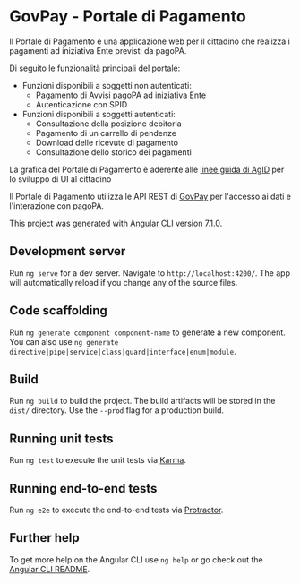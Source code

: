 # GovPay - Portale di Pagamento

Il Portale di Pagamento è una applicazione web per il cittadino che realizza i pagamenti ad iniziativa Ente previsti da pagoPA.

Di seguito le funzionalità principali del portale:

* Funzioni disponibili a soggetti non autenticati:
  * Pagamento di Avvisi pagoPA ad iniziativa Ente
  * Autenticazione con SPID
* Funzioni disponibili a soggetti autenticati:
  * Consultazione della posizione debitoria
  * Pagamento di un carrello di pendenze
  * Download delle ricevute di pagamento
  * Consultazione dello storico dei pagamenti

La grafica del Portale di Pagamento è aderente alle [linee guida di AgID](https://designers.italia.it/guide/) per lo sviluppo di UI al cittadino

Il Portale di Pagamento utilizza le API REST di [GovPay](https://github.com/link-it/govpay) per l'accesso ai dati e l'interazione con pagoPA.

This project was generated with [Angular CLI](https://github.com/angular/angular-cli) version 7.1.0.

## Development server

Run `ng serve` for a dev server. Navigate to `http://localhost:4200/`. The app will automatically reload if you change any of the source files.

## Code scaffolding

Run `ng generate component component-name` to generate a new component. You can also use `ng generate directive|pipe|service|class|guard|interface|enum|module`.

## Build

Run `ng build` to build the project. The build artifacts will be stored in the `dist/` directory. Use the `--prod` flag for a production build.

## Running unit tests

Run `ng test` to execute the unit tests via [Karma](https://karma-runner.github.io).

## Running end-to-end tests

Run `ng e2e` to execute the end-to-end tests via [Protractor](http://www.protractortest.org/).

## Further help

To get more help on the Angular CLI use `ng help` or go check out the [Angular CLI README](https://github.com/angular/angular-cli/blob/master/README.md).

